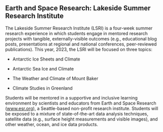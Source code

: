 ## Earth and Space Research: Lakeside Summer Research Institute


The Lakeside Summer Research Institute (LSRI) is a four-week summer research experience in which students
engage in mentored research projects with tangible, externally-visible outcomes (e.g., educational blog posts,
presentations at regional and national conferences, peer-reviewed publications). This year, 2023, the LSRI 
will be focused on three topics:

* Antarctic Ice Sheets and Climate
  
* Antarctic Sea Ice and Climate

* The Weather and Climate of Mount Baker

* Climate Studies in Greenland

Students will be mentored in a supportive and inclusive learning environment by scientists and educators from
Earth and Space Research (www.esr.org), a Seattle-based non-profit research institute. Students will be exposed to
a mixture of state-of-the-art data analysis techniques, satellite data (e.g., surface height measurements and visible
images), and other weather, ocean, and ice data products.
